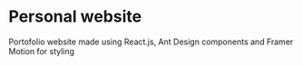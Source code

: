 # Personal website

Portofolio website made using React.js, Ant Design components and Framer Motion for styling
